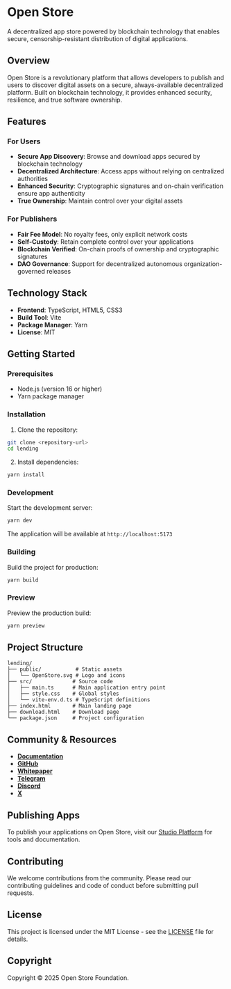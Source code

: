 # Open Store

A decentralized app store powered by blockchain technology that enables secure, censorship-resistant distribution of digital applications.

## Overview

Open Store is a revolutionary platform that allows developers to publish and users to discover digital assets on a secure, always-available decentralized platform. Built on blockchain technology, it provides enhanced security, resilience, and true software ownership.

## Features

### For Users
- **Secure App Discovery**: Browse and download apps secured by blockchain technology
- **Decentralized Architecture**: Access apps without relying on centralized authorities
- **Enhanced Security**: Cryptographic signatures and on-chain verification ensure app authenticity
- **True Ownership**: Maintain control over your digital assets

### For Publishers
- **Fair Fee Model**: No royalty fees, only explicit network costs
- **Self-Custody**: Retain complete control over your applications
- **Blockchain Verified**: On-chain proofs of ownership and cryptographic signatures
- **DAO Governance**: Support for decentralized autonomous organization-governed releases

## Technology Stack

- **Frontend**: TypeScript, HTML5, CSS3
- **Build Tool**: Vite
- **Package Manager**: Yarn
- **License**: MIT

## Getting Started

### Prerequisites

- Node.js (version 16 or higher)
- Yarn package manager

### Installation

1. Clone the repository:
```bash
git clone <repository-url>
cd lending
```

2. Install dependencies:
```bash
yarn install
```

### Development

Start the development server:
```bash
yarn dev
```

The application will be available at `http://localhost:5173`

### Building

Build the project for production:
```bash
yarn build
```

### Preview

Preview the production build:
```bash
yarn preview
```

## Project Structure

```
lending/
├── public/           # Static assets
│   └── OpenStore.svg # Logo and icons
├── src/             # Source code
│   ├── main.ts      # Main application entry point
│   ├── style.css    # Global styles
│   └── vite-env.d.ts # TypeScript definitions
├── index.html       # Main landing page
├── download.html    # Download page
└── package.json     # Project configuration
```

## Community & Resources

- **[Documentation](https://docs.openstore.foundation)**
- **[GitHub](https://github.com/Open-Store-Foundation)**
- **[Whitepaper](https://github.com/Open-Store-Foundation/whitepaper/blob/main/open-store-whitepaper-en.pdf)**
- **[Telegram](https://t.me/openstore_community)**
- **[Discord](https://discord.gg/CPmjuPNt)**
- **[X](https://x.com/openstorefndn)**

## Publishing Apps

To publish your applications on Open Store, visit our [Studio Platform](https://studio.openstore.foundation) for tools and documentation.

## Contributing

We welcome contributions from the community. Please read our contributing guidelines and code of conduct before submitting pull requests.

## License

This project is licensed under the MIT License - see the [LICENSE](LICENSE) file for details.

## Copyright

Copyright © 2025 Open Store Foundation.